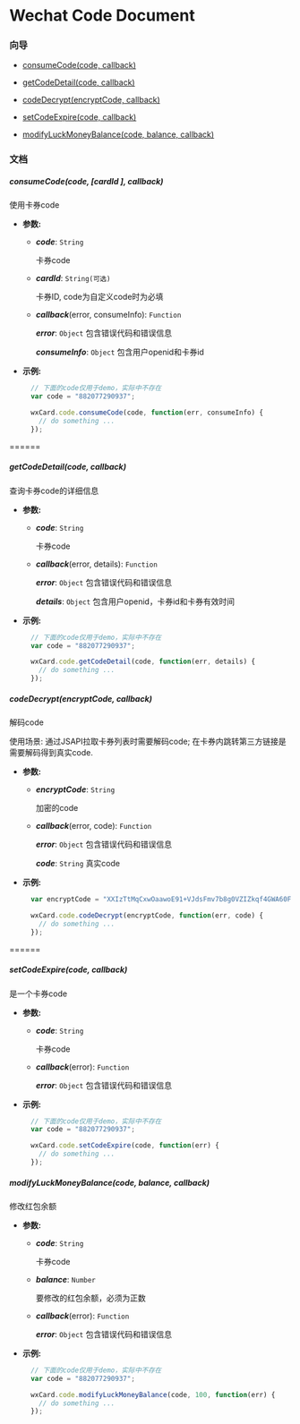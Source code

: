 Wechat Code Document
======================

### 向导

- [consumeCode(code, callback)](#consumecodecode-callback)

- [getCodeDetail(code, callback)](#getcodedetailcode-callback)

- [codeDecrypt(encryptCode, callback)](#codedecryptencryptcode-callback)

- [setCodeExpire(code, callback)](#setcodeexpirecode-callback)

- [modifyLuckMoneyBalance(code, balance, callback)](#modifyluckmoneybalancecode-balance-callback)


### 文档

##### consumeCode(code, [cardId ], callback)

使用卡券code

- **参数:**

    - ***code***: `String`

      卡券code

    - ***cardId***: `String(可选)`

      卡券ID, code为自定义code时为必填

    - ***callback***(error, consumeInfo): `Function`

        ***error***: `Object` 包含错误代码和错误信息

        ***consumeInfo***: `Object` 包含用户openid和卡券id

- **示例:**

    ```javascript
      // 下面的code仅用于demo，实际中不存在
      var code = "882077290937";

      wxCard.code.consumeCode(code, function(err, consumeInfo) {
        // do something ...
      });
    ```

======


##### getCodeDetail(code, callback)

查询卡券code的详细信息

- **参数:**

    - ***code***: `String`

      卡券code

    - ***callback***(error, details): `Function`

        ***error***: `Object` 包含错误代码和错误信息

        ***details***: `Object` 包含用户openid，卡券id和卡券有效时间


- **示例:**

    ```javascript
      // 下面的code仅用于demo，实际中不存在
      var code = "882077290937";

      wxCard.code.getCodeDetail(code, function(err, details) {
        // do something ...
      });

    ```

##### codeDecrypt(encryptCode, callback)

解码code

使用场景: 通过JSAPI拉取卡券列表时需要解码code; 在卡券内跳转第三方链接是需要解码得到真实code.

- **参数:**

    - ***encryptCode***: `String`

      加密的code

    - ***callback***(error, code): `Function`

        ***error***: `Object` 包含错误代码和错误信息

        ***code***: `String` 真实code

- **示例:**

    ```javascript
      var encryptCode = "XXIzTtMqCxwOaawoE91+VJdsFmv7b8g0VZIZkqf4GWA60Fzpc8ksZ/5ZZ0DVkXdE";

      wxCard.code.codeDecrypt(encryptCode, function(err, code) {
        // do something ...
      });
    ```

======

##### setCodeExpire(code, callback)

是一个卡券code

- **参数:**

    - ***code***: `String`

      卡券code

    - ***callback***(error): `Function`

        ***error***: `Object` 包含错误代码和错误信息

- **示例:**

    ```javascript
      // 下面的code仅用于demo，实际中不存在
      var code = "882077290937";

      wxCard.code.setCodeExpire(code, function(err) {
        // do something ...
      });
    ```

##### modifyLuckMoneyBalance(code, balance, callback)

修改红包余额

- **参数:**

    - ***code***: `String`

      卡券code

    - ***balance***: `Number`

      要修改的红包余额，必须为正数

    - ***callback***(error): `Function`

        ***error***: `Object` 包含错误代码和错误信息

- **示例:**

    ```javascript
      // 下面的code仅用于demo，实际中不存在
      var code = "882077290937";

      wxCard.code.modifyLuckMoneyBalance(code, 100, function(err) {
        // do something ...
      });
    ```